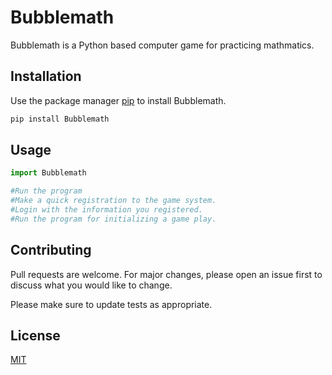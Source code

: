 # Bubblemath

Bubblemath is a Python based computer game for practicing mathmatics.

## Installation

Use the package manager [pip](https://pip.pypa.io/en/stable/) to install Bubblemath.

```bash
pip install Bubblemath
```

## Usage

```python
import Bubblemath

#Run the program
#Make a quick registration to the game system.
#Login with the information you registered.
#Run the program for initializing a game play.

```

## Contributing
Pull requests are welcome. For major changes, please open an issue first to discuss what you would like to change.

Please make sure to update tests as appropriate.

## License
[MIT](https://choosealicense.com/licenses/mit/)
